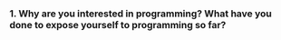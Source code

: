  ### 1. Why are you interested in programming? What have you done to expose yourself to programming so far?
